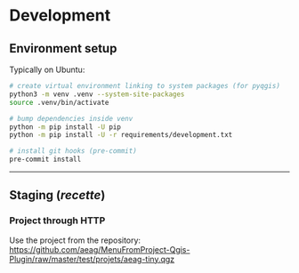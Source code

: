 # Development

## Environment setup

Typically on Ubuntu:

```bash
# create virtual environment linking to system packages (for pyqgis)
python3 -m venv .venv --system-site-packages
source .venv/bin/activate

# bump dependencies inside venv
python -m pip install -U pip
python -m pip install -U -r requirements/development.txt

# install git hooks (pre-commit)
pre-commit install
```

----

## Staging (_recette_)

### Project through HTTP

Use the project from the repository: <https://github.com/aeag/MenuFromProject-Qgis-Plugin/raw/master/test/projets/aeag-tiny.qgz>
